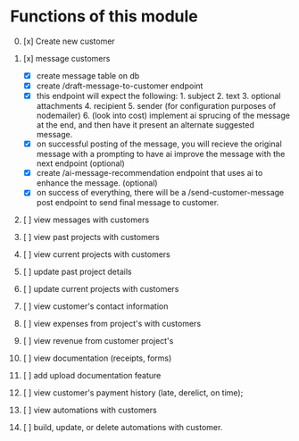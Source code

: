 # Functions of this module

0. [x] Create new customer

1. [x] message customers
   - [x] create message table on db
   - [x] create /draft-message-to-customer endpoint
   - [x] this endpoint will expect the following:
             1. subject
             2. text
             3. optional attachments
             4. recipient
             5. sender (for configuration purposes of nodemailer)
             6. (look into cost) implement ai sprucing of the message at the end, and then have it present an alternate suggested message. 
    - [x] on successful posting of the message, you will recieve the original message with a prompting to have ai improve the message with the next endpoint (optional)
    - [x] create /ai-message-recommendation endpoint that uses ai to enhance the message. (optional)
    - [x] on success of everything, there will be a /send-customer-message post endpoint to send final message to customer. 
2. [ ] view messages with customers
3. [ ] view past projects with customers
4. [ ] view current projects with customers
5. [ ] update past project details
6. [ ] update current projects with customers
7. [ ] view customer's contact information
8. [ ] view expenses from project's with customers
9. [ ] view revenue from customer project's
10. [ ] view documentation (receipts, forms)
11. [ ] add upload documentation feature
12. [ ] view customer's payment history (late, derelict, on time);
13. [ ] view automations with customers
14. [ ] build, update, or delete automations with customer.
